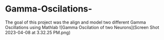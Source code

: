 # Gamma-Oscilations-
The goal of this project was the align and model two different Gamma Oscillations using Mathlab 
![Gamma Oscilation of two Neurons](Screen Shot 2023-04-08 at 3.32.25 PM.png)
